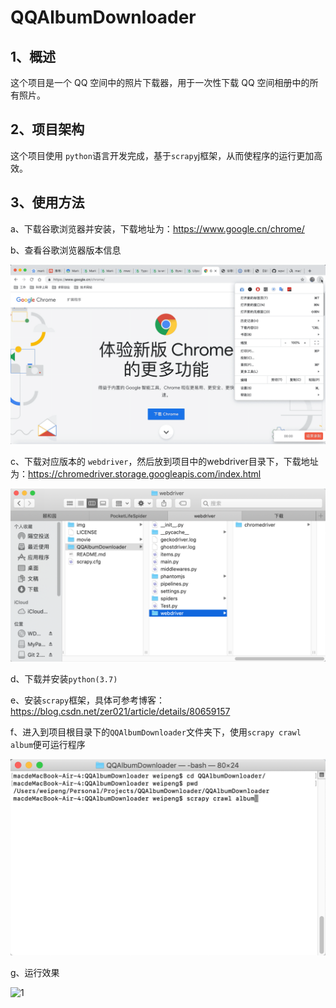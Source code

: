 # QQAlbumDownloader
## 1、概述
这个项目是一个 QQ 空间中的照片下载器，用于一次性下载 QQ 空间相册中的所有照片。
## 2、项目架构
这个项目使用 ```python```语言开发完成，基于```scrapy```j框架，从而使程序的运行更加高效。
## 3、使用方法
a、下载谷歌浏览器并安装，下载地址为：https://www.google.cn/chrome/

b、查看谷歌浏览器版本信息

![1](gif/查看谷歌浏览器版本信息.gif)

c、下载对应版本的 ```webdriver```，然后放到项目中的webdriver目录下，下载地址为：https://chromedriver.storage.googleapis.com/index.html

![2](img/2.png)

d、下载并安装```python(3.7)```

e、安装```scrapy```框架，具体可参考博客：https://blog.csdn.net/zer021/article/details/80659157

f、进入到项目根目录下的```QQAlbumDownloader```文件夹下，使用```scrapy crawl album```便可运行程序

![3](img/3.png)

g、运行效果

![1](gif/QQ空间中的相册批量下载器使用示例.gif)